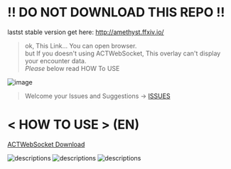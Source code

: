 # !! DO NOT DOWNLOAD THIS REPO !!

lastst stable version get here: http://amethyst.ffxiv.io/<br>
> ok, This Link... You can open browser.<br>
> but If you doesn't using ACTWebSocket, This overlay can't display your encounter data.<br>
> *Please* below read HOW To USE

![image](https://github.com/laiglinne-ff/Project_TheStone/blob/master/Amethyst/Honeycam%202017-12-09%2022-55-45.gif)

> Welcome your Issues and Suggestions → [ISSUES](https://github.com/laiglinne-ff/Project_TheStone/issues) 

# < HOW TO USE > (EN)
[ACTWebSocket Download](https://github.com/ZCube/ACTWebSocket/releases)

![descriptions](https://github.com/laiglinne-ff/Project_TheStone/blob/master/Amethyst/set1.png)
![descriptions](https://github.com/laiglinne-ff/Project_TheStone/blob/master/Amethyst/set2.png)
![descriptions](https://github.com/laiglinne-ff/Project_TheStone/blob/master/Amethyst/set3.png)
